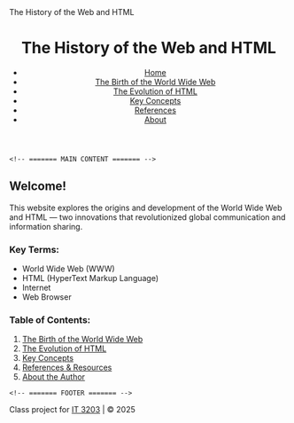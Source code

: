 <!DOCTYPE html>
<html lang="en">
<head>
    <meta charset="UTF-8">
    <meta name="viewport" content="width=device-width, initial-scale=1.0">
    The History of the Web and HTML
    <link rel="stylesheet" href="style.css">
</head>
<body>
    <!-- ======= HEADER & NAVIGATION ======= -->
    <header>
        <h1>The History of the Web and HTML</h1>
        <nav>
            <ul class="menu">
                <li><a href="index.md" class="active">Home</a></li>
                <li><a href="topic1.md">The Birth of the World Wide Web</a></li>
                <li><a href="topic2.md">The Evolution of HTML</a></li>
                <li><a href="concepts.md">Key Concepts</a></li>
                <li><a href="references.md">References</a></li>
                <li><a href="about.md">About</a></li>
            </ul>
        </nav>
    </header>

    <!-- ======= MAIN CONTENT ======= -->
<main>
        <h2>Welcome!</h2>
        <p>
            This website explores the origins and development of the World Wide Web and HTML — 
            two innovations that revolutionized global communication and information sharing.
        </p>

<h3>Key Terms:</h3>
        <ul>
            <li>World Wide Web (WWW)</li>
            <li>HTML (HyperText Markup Language)</li>
            <li>Internet</li>
            <li>Web Browser</li>
        </ul>

<h3>Table of Contents:</h3>
        <ol>
            <li><a href="topic1.md">The Birth of the World Wide Web</a></li>
            <li><a href="topic2.md">The Evolution of HTML</a></li>
            <li><a href="concepts.md">Key Concepts</a></li>
            <li><a href="references.md">References & Resources</a></li>
            <li><a href="about.md">About the Author</a></li>
        </ol>

        
</main>

    <!-- ======= FOOTER ======= -->
<footer>
        <p>Class project for <a href="https://ksuweb.github.io/IT3203/">IT 3203</a> | &copy; 2025</p>
    </footer>
</body>
</html>


